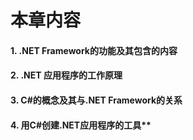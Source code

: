 

# **本章内容**

#### 1. **.NET Framework的功能及其包含的内容**
#### 2. .NET 应用程序的工作原理
#### 3. C#的概念及其与.NET Framework的关系
#### 4. 用C#创建.NET应用程序的工具**